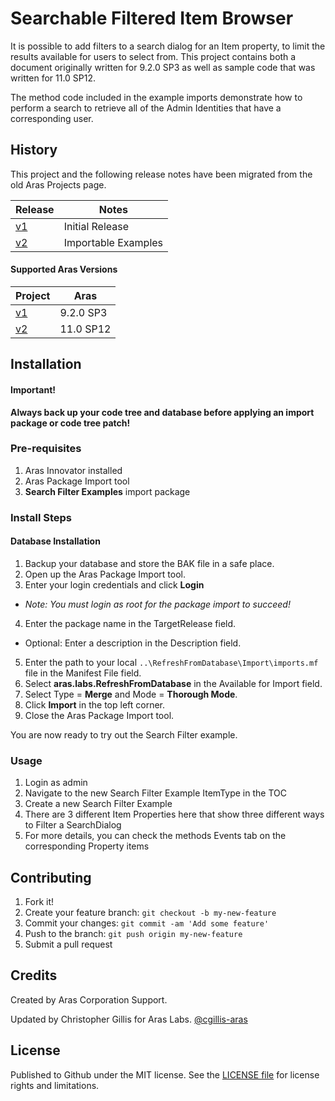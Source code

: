 # Searchable Filtered Item Browser

It is possible to add filters to a search dialog for an Item property, to limit the results available for users to select from. This project contains both a document originally written for 9.2.0 SP3 as well as sample code that was written for 11.0 SP12.

The method code included in the example imports demonstrate how to perform a search to retrieve all of the Admin Identities that have a corresponding user.

## History

This project and the following release notes have been migrated from the old Aras Projects page.

Release | Notes
--------|--------
[v1](https://github.com/ArasLabs/search-filtered-item-browser/releases/tag/v1) | Initial Release
[v2](https://github.com/ArasLabs/search-filtered-item-browser/releases/tag/v2) | Importable Examples

#### Supported Aras Versions

Project | Aras
--------|------
[v1](https://github.com/ArasLabs/search-filtered-item-browser/releases/tag/v1) | 9.2.0 SP3
[v2](https://github.com/ArasLabs/search-filtered-item-browser/releases/tag/v2) | 11.0 SP12

## Installation

#### Important!
**Always back up your code tree and database before applying an import package or code tree patch!**

### Pre-requisites

1. Aras Innovator installed
2. Aras Package Import tool
3. **Search Filter Examples** import package

### Install Steps

#### Database Installation
1. Backup your database and store the BAK file in a safe place.
2. Open up the Aras Package Import tool.
3. Enter your login credentials and click **Login**
  * _Note: You must login as root for the package import to succeed!_
4. Enter the package name in the TargetRelease field.
  * Optional: Enter a description in the Description field.
5. Enter the path to your local `..\RefreshFromDatabase\Import\imports.mf` file in the Manifest File field.
6. Select **aras.labs.RefreshFromDatabase** in the Available for Import field.
7. Select Type = **Merge** and Mode = **Thorough Mode**.
8. Click **Import** in the top left corner.
9. Close the Aras Package Import tool.

You are now ready to try out the Search Filter example.

### Usage
1. Login as admin
2. Navigate to the new Search Filter Example ItemType in the TOC
3. Create a new Search Filter Example
4. There are 3 different Item Properties here that show three different ways to Filter a SearchDialog
5. For more details, you can check the methods Events tab on the corresponding Property items

## Contributing

1. Fork it!
2. Create your feature branch: `git checkout -b my-new-feature`
3. Commit your changes: `git commit -am 'Add some feature'`
4. Push to the branch: `git push origin my-new-feature`
5. Submit a pull request

## Credits

Created by Aras Corporation Support.

Updated by Christopher Gillis for Aras Labs. [@cgillis-aras](https://github.com/cgillis-aras)

## License

Published to Github under the MIT license. See the [LICENSE file](./LICENSE.md) for license rights and limitations.
